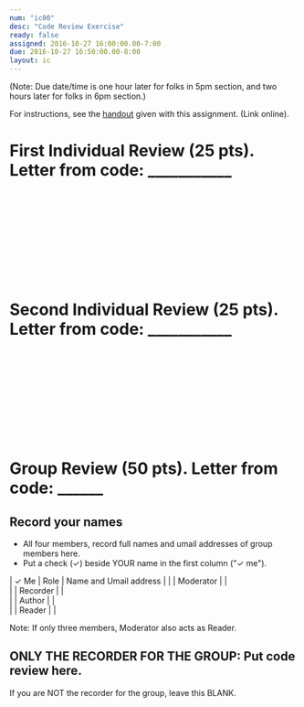 ```yaml
---
num: "ic00"
desc: "Code Review Exercise"
ready: false
assigned: 2016-10-27 16:00:00.00-7:00
due: 2016-10-27 16:50:00.00-8:00
layout: ic
---
```


<style>

div.fill-in-form table {
  border-collapse: collapse;
  width: 70%;
}


div.fill-in-form table * td {
  border-collapse: collapse;
  border: 1px solid grey;
  height: 3em;
}

div.fill-in-form table * tr:first-child td {
  border-collapse: collapse;
  border: 1px solid grey;
  font-weight: bold;
}

div.fill-in-form table * td:first-child {
  border-collapse: collapse;
  border: 1px solid grey;
  width: 3em;
}

div.fill-in-form table * td:nth-child(2) {
  border-collapse: collapse;
  border: 1px solid grey;
  padding-left: 1em;
  width: 8em;
  font-size: 80%;
  font-family: "Arial Narrow", sans-serif;
}

div.fill-in-form table * td:nth-child(3) {
  border-collapse: collapse;
  border: 1px solid grey;
  padding-left: 1em;
  width: 25em;
}



</style>


(Note: Due date/time is one hour later for folks in 5pm section, and two hours later for folks in 6pm section.)

For instructions, see the [handout](/hwk/ic00/handout) given with this assignment. (Link online).


# First Individual Review (25 pts).   Letter from code: ___________





<div style="margin-bottom: 15em;">
</div>

# Second Individual Review (25 pts).   Letter from code: ___________

<div style="margin-bottom: 15em;">
</div>




<div class="pagebreak">  </div>

# Group Review (50 pts).  Letter from code: ______

## Record your names

* All four members, record full names and umail addresses of group members here.  
* Put a check (&#10003;) beside YOUR name in the first column ("&#10003; me").

<div class="fill-in-form" markdown="1">

| &#10003; Me | Role      | Name and Umail address |
|    | Moderator |      |               
|    | Recorder  |      |               
|    | Author    |      |               
|    | Reader    |      |               


</div>

Note: If only three members, Moderator also acts as Reader. 

## ONLY THE RECORDER FOR THE GROUP: Put code review here.

If you are NOT the recorder for the group, leave this BLANK.
